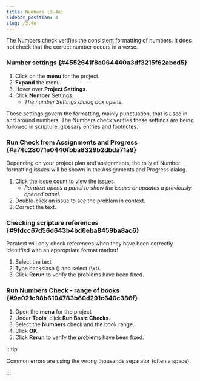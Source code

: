 ```yaml
---
title: Numbers (3.4e)
sidebar_position: 4
slug: /3.4e
---
```




The Numbers check verifies the consistent formatting of numbers. It does not check that the correct number occurs in a verse.


### Number settings[](https://manual.paratext.org/Video-summaries/Stage-3/3.4-Checks/3.4e#number-settings) {#4552641f8a064440a3df3215f62abcd5}

1. Click on the **menu** for the project.
1. **Expand** the menu.
1. Hover over **Project Settings**.
1. Click **Number** Settings.
	- _The number Settings dialog box opens_.

These settings govern the formatting, mainly punctuation, that is used in and around numbers. The Numbers check verifies these settings are being followed in scripture, glossary entries and footnotes.


### Run Check from Assignments and Progress[](https://manual.paratext.org/Video-summaries/Stage-3/3.4-Checks/3.4e#run-check-from-assignments-and-progress) {#a74c28071e0440fbba8329b2dbda71a9}


Depending on your project plan and assignments, the tally of Number formatting issues will be shown in the Assignments and Progress dialog.

1. Click the issue count to view the issues.
	- _Paratext opens a panel to show the issues or updates a previously opened panel_.
1. Double-click an issue to see the problem in context.
1. Correct the text.

### Checking scripture references[](https://manual.paratext.org/Video-summaries/Stage-3/3.4-Checks/3.4e#checking-scripture-references) {#9fdcc67d56d643b4bd6eba8459ba8ac6}


Paratext will only check references when they have been correctly identified with an appropriate format marker!

1. Select the text
1. Type backslash (\) and select (\xt).
1. Click **Rerun** to verify the problems have been fixed.

### Run Numbers Check - range of books[](https://manual.paratext.org/Video-summaries/Stage-3/3.4-Checks/3.4e#run-numbers-check---range-of-books) {#9e021c98b6104783b60d291c640c386f}

1. Open the **menu** for the project
1. Under **Tools**, click **Run Basic Checks**.
1. Select the **Numbers** check and the book range.
1. Click **OK**.
1. Click **Rerun** to verify the problems have been fixed.

:::tip

Common errors are using the wrong thousands separator (often a space).

:::



